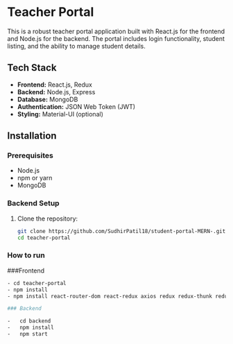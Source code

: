 # Teacher Portal

This is a robust teacher portal application built with React.js for the frontend and Node.js for the backend. The portal includes login functionality, student listing, and the ability to manage student details.

## Tech Stack

- **Frontend:** React.js, Redux
- **Backend:** Node.js, Express
- **Database:** MongoDB
- **Authentication:** JSON Web Token (JWT)
- **Styling:** Material-UI (optional)

## Installation

### Prerequisites

- Node.js
- npm or yarn
- MongoDB

### Backend Setup

1. Clone the repository:

   ```bash
   git clone https://github.com/SudhirPatil18/student-portal-MERN-.git
   cd teacher-portal
   
### How to run
###Frontend

  ```bash
- cd teacher-portal
- npm install
- npm install react-router-dom react-redux axios redux redux-thunk redux-devtools-extension

### Backend

-	cd backend
-	npm install
-	npm start

